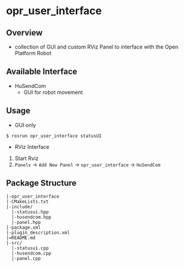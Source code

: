# opr_user_interface

## Overview
* collection of GUI and custom RViz Panel to interface with the Open Platform Robot

## Available Interface
* HuSendCom
  * GUI for robot movement

## Usage
* GUI only
```
$ rosrun opr_user_interface statusUI
```

* RViz Interface
1. Start Rviz
2. `Panels` -> `Add New Panel` -> `opr_user_interface` -> `HuSendCom`

## Package Structure
```
|-opr_user_interface
|-CMakeLists.txt
|-include/
  |-statusui.hpp
  |-husendcom.hpp
  |-panel.hpp
|-package.xml
|-plugin_description.xml
|=README.md
|-src/
  |-statusui.cpp
  |-husendcom.cpp
  |-panel.cpp
```
